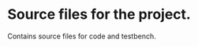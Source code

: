 # Source files for the project.

Contains source files for code and testbench.


<p><img src "https://github.com/aviborn2fly/4_way_set-associative_cache/raw/master/src_m/cad2_screenshot.png">
